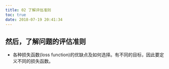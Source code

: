 ```yaml
---
title: 02 了解评估准则
toc: true
date: 2018-07-19 20:41:34
---
```

## 然后，了解问题的评估准则

- 各种损失函数(loss function)的优缺点及如何选择。有不同的目标，因此要定义不同的损失函数。
